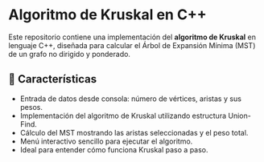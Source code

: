 # Algoritmo de Kruskal en C++

Este repositorio contiene una implementación del **algoritmo de Kruskal** en lenguaje C++, diseñada para calcular el Árbol de Expansión Mínima (MST) de un grafo no dirigido y ponderado.

## 📌 Características

- Entrada de datos desde consola: número de vértices, aristas y sus pesos.
- Implementación del algoritmo de Kruskal utilizando estructura Union-Find.
- Cálculo del MST mostrando las aristas seleccionadas y el peso total.
- Menú interactivo sencillo para ejecutar el algoritmo.
- Ideal para entender cómo funciona Kruskal paso a paso.

